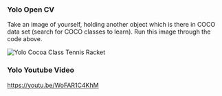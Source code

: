 ### Yolo Open CV 

Take an image of yourself, holding another object which is there in COCO data set (search for COCO classes to learn). 
Run this image through the code above. 

![Yolo Cocoa Class Tennis Racket](/image/Yolo_Output_TennisRacket.PNG)




### Yolo Youtube Video

https://youtu.be/WoFAR1C4KhM

